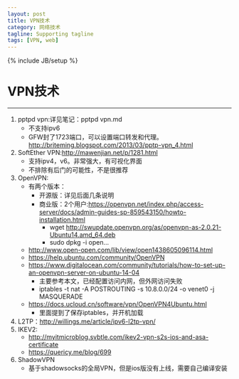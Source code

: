 ```yaml
---
layout: post
title: VPN技术
category: 网络技术
tagline: Supporting tagline
tags: [VPN, web]
---
```

{% include JB/setup %}
# VPN技术
--------------------------------------------------------------------------------

1. pptpd vpn:详见笔记：pptpd vpn.md
    - 不支持ipv6
    - GFW封了1723端口，可以设置端口转发和代理。http://briteming.blogspot.com/2013/03/pptp-vpn_4.html
2. SoftEther VPN:http://mawenjian.net/p/1281.html
    - 支持ipv4，v6。非常强大，有可视化界面
    - 不排除有后门的可能性，不是很推荐
3. OpenVPN:
    - 有两个版本：
        + 开源版：详见后面几条说明
        + 商业版：2个用户:https://openvpn.net/index.php/access-server/docs/admin-guides-sp-859543150/howto-installation.html
            * wget http://swupdate.openvpn.org/as/openvpn-as-2.0.21-Ubuntu14.amd_64.deb
            * sudo dpkg -i open...
    - http://www.open-open.com/lib/view/open1438605096114.html
    - https://help.ubuntu.com/community/OpenVPN
    - https://www.digitalocean.com/community/tutorials/how-to-set-up-an-openvpn-server-on-ubuntu-14-04
        + 主要参考本文，已经配置访问内网，但外网访问失败
        + iptables -t nat -A POSTROUTING -s 10.8.0.0/24 -o venet0 -j MASQUERADE
    - https://docs.ucloud.cn/software/vpn/OpenVPN4Ubuntu.html
        + 里面提到了保存iptables，并开机加载
4. L2TP：http://willings.me/article/ipv6-l2tp-vpn/
5. IKEV2:
    - http://myitmicroblog.svbtle.com/ikev2-vpn-s2s-ios-and-asa-certificate
    - https://quericy.me/blog/699
6. ShadowVPN
    - 基于shadowsocks的全局VPN，但是ios版没有上线，需要自己编译安装
